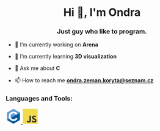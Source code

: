 <h1 align="center">Hi 👋, I'm Ondra</h1>
<h3 align="center">Just guy who like to program.</h3>

- 🔭 I’m currently working on **Arena**

- 🌱 I’m currently learning **3D visualization**

- 💬 Ask me about **C**

- 📫 How to reach me **ondra.zeman.koryta@seznam.cz**

<h3 align="left">Languages and Tools:</h3>
<p align="left"> <a href="https://www.cprogramming.com/" target="_blank" rel="noreferrer"> <img src="https://raw.githubusercontent.com/devicons/devicon/master/icons/c/c-original.svg" alt="c" width="40" height="40"/> </a> <a href="https://developer.mozilla.org/en-US/docs/Web/JavaScript" target="_blank" rel="noreferrer"> <img src="https://raw.githubusercontent.com/devicons/devicon/master/icons/javascript/javascript-original.svg" alt="javascript" width="40" height="40"/> </a> </p>
